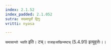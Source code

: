 ```yaml
---
index: 2.1.52
index_padded: 2.1.052
sutra: सख्यापूर्वो द्विगुः
vritti: nyasa

---
```

`समासान्तो भवति` इति। टच्। `राजाहःसखिभ्यष्टच्` (5.4.91) इत्युवृत्तेः।।